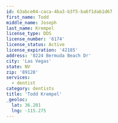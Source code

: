 ```yaml
---
id: 63abce04-caca-4ba3-b3f5-ba6f1dab1d67
first_name: Todd
middle_name: Joseph
last_name: Krempel
license_type: DDS
license_number: '6174'
license_status: Active
license_expiration: '42185'
address: '8224 Bermuda Beach Dr'
city: 'Las Vegas'
state: NV
zip: '89128'
services:
  - dentist
category: dentists
title: 'Todd Krempel'
_geoloc:
  lat: 36.201
  lng: -115.275
---
```

